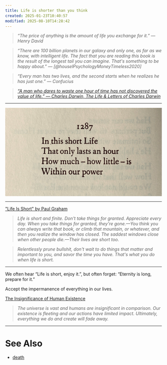 ```yaml
---
title: Life is shorter than you think
created: 2025-01-23T10:40:57
modified: 2025-08-10T14:28:42
---
```


> _“The price of anything is the amount of life you exchange for it.” — Henry David_

> _“There are 100 billion planets in our galaxy and only one, as far as we know, with intelligent life. The fact that you are reading this book is the result of the longest tail you can imagine. That's something to be happy about.” — [@houselPsychologyMoneyTimeless2020]_

> _“Every man has two lives, and the second starts when he realizes he has just one.” — Confucius_

> _[“A man who dares to waste one hour of time has not discovered the value of life.” — Charles Darwin, The Life \& Letters of Charles Darwin](https://www.goodreads.com/quotes/34852-a-man-who-dares-to-waste-one-hour-of-time)_

---

![](../_attachments/431a9ae5fbeca277ab567c5839bb28eb.png)

---

["Life Is Short" by Paul Graham](https://paulgraham.com/vb.html)

> _Life is short and finite. Don't take things for granted. Appreciate every day. When you take things for granted, they're gone.—You think you can always write that book, or climb that mountain, or whatever, and then you realize the window has closed. The saddest windows close when other people die.—Their lives are short too._

> _Relentlessly prune bullshit, don't wait to do things that matter and important to you, and savor the time you have. That's what you do when life is short._

---

We often hear “Life is short, enjoy it.”, but often forget: “Eternity is long, prepare for it.”

Accept the impermanence of everything in our lives.

[The Insignificance of Human Existence](https://www.youtube.com/watch?v=wupToqz1e2g)

> _The universe is vast and humans are insignificant in comparison._
> _Our existence is fleeting and our actions have limited impact._
> _Ultimately, everything we do and create will fade away._

---

# See Also

* [death](death.md)
